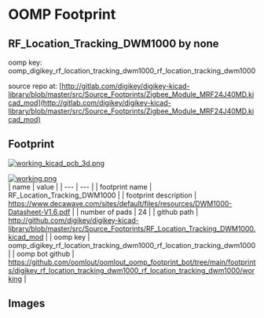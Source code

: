 # OOMP Footprint  
## RF_Location_Tracking_DWM1000  by none  
  
oomp key: oomp_digikey_rf_location_tracking_dwm1000_rf_location_tracking_dwm1000  
  
source repo at: [http://gitlab.com/digikey/digikey-kicad-library/blob/master/src/Source_Footprints/Zigbee_Module_MRF24J40MD.kicad_mod](http://gitlab.com/digikey/digikey-kicad-library/blob/master/src/Source_Footprints/Zigbee_Module_MRF24J40MD.kicad_mod)  
## Footprint  
  
[![working_kicad_pcb_3d.png](working_kicad_pcb_3d_600.png)](working_kicad_pcb_3d.png)  
  
[![working.png](working_600.png)](working.png)  
| name | value | 
| --- | --- | 
| footprint name | RF_Location_Tracking_DWM1000 | 
| footprint description | https://www.decawave.com/sites/default/files/resources/DWM1000-Datasheet-V1.6.pdf | 
| number of pads | 24 | 
| github path | http://github.com/digikey/digikey-kicad-library/blob/master/src/Source_Footprints/RF_Location_Tracking_DWM1000.kicad_mod | 
| oomp key | oomp_digikey_rf_location_tracking_dwm1000_rf_location_tracking_dwm1000 | 
| oomp bot github | https://github.com/oomlout/oomlout_oomp_footprint_bot/tree/main/footprints/digikey_rf_location_tracking_dwm1000_rf_location_tracking_dwm1000/working | 
## Images  
